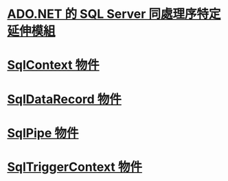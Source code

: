 # [ADO.NET 的 SQL Server 同處理序特定延伸模組](sql-server-in-process-specific-extensions-to-ado-net.md)
# [SqlContext 物件](sqlcontext-object.md)
# [SqlDataRecord 物件](sqldatarecord-object.md)
# [SqlPipe 物件](sqlpipe-object.md)
# [SqlTriggerContext 物件](sqltriggercontext-object.md)
